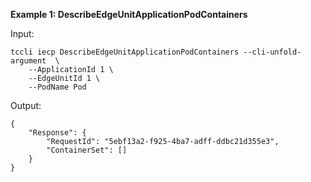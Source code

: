 **Example 1: DescribeEdgeUnitApplicationPodContainers**



Input: 

```
tccli iecp DescribeEdgeUnitApplicationPodContainers --cli-unfold-argument  \
    --ApplicationId 1 \
    --EdgeUnitId 1 \
    --PodName Pod
```

Output: 
```
{
    "Response": {
        "RequestId": "5ebf13a2-f925-4ba7-adff-ddbc21d355e3",
        "ContainerSet": []
    }
}
```


